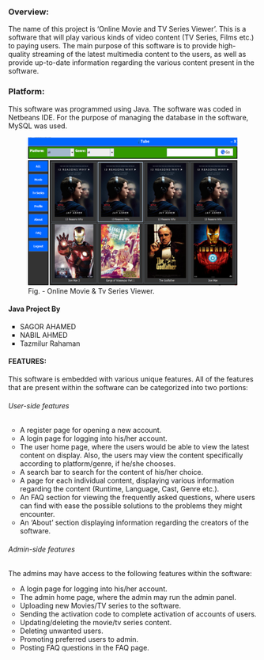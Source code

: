 <h3>Overview:</h3>
The name of this project is ‘Online Movie and TV Series Viewer’. This is a software that will play various kinds of video content (TV Series, Films etc.) to paying users. The main purpose of this software is to provide high-quality streaming of the latest multimedia content to the users, as well as provide up-to-date information regarding the various content present in the software.
 </br>
<h3> Platform:</h3> This software was programmed using Java. The software was coded in Netbeans IDE. For the purpose of managing the database in the software, MySQL was used.
 
 <figure>
 <img src="omatsv.png" height="300" weight="500"/>
<figcaption>Fig. - Online Movie & Tv Series Viewer.</figcaption>
</figure>

 <h4>Java Project By</h4>
<ul style="list-style-type:square">
  <li>SAGOR AHAMED</li>
<li>NABIL AHMED</li>
<li>Tazmilur Rahaman</li>
</ul>
<h4>FEATURES:</h4>
This software is embedded with various unique features. All of the features that are present within the software can be categorized into two portions:
<h6> User-side features</h6>

<ul style="list-style-type:circle">
<li>	A register page for opening a new account.</li>
<li>	A login page for logging into his/her account.</li>
<li>	The user home page, where the users would be able to view the latest content on display. Also, the users may view the content specifically according to platform/genre, if he/she chooses.</li>
<li>	A search bar to search for the content of his/her choice.</li>
<li>	A page for each individual content, displaying various information regarding the content (Runtime, Language, Cast, Genre etc.).</li>
<li>	An FAQ section for viewing the frequently asked questions, where users can find with ease the possible solutions to the problems they might encounter.</li>
<li>	An ‘About’ section displaying information regarding the creators of the software.</li>

</ul>

<h6> Admin-side features</h6>
The admins may have access to the following features within the software:
<ul style="list-style-type:circle">

<li>A login page for logging into his/her account.</li>
<li>	The admin home page, where the admin may run the admin panel.</li>
<li>Uploading new Movies/TV series to the software.</li>
<li>Sending the activation code to complete activation of accounts of users.</li>
<li>Updating/deleting the movie/tv series content.</li>
<li>Deleting unwanted users.</li>
<li>Promoting preferred users to admin.</li>
<li>Posting FAQ questions in the FAQ page.</li>
</ul>
